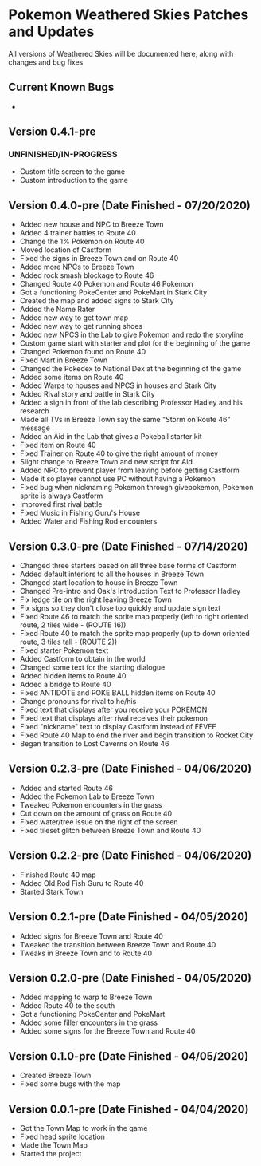 # Pokemon Weathered Skies Patches and Updates
All versions of Weathered Skies will be documented here, along with changes and bug fixes

## Current Known Bugs
- 

## Version 0.4.1-pre
### UNFINISHED/IN-PROGRESS
- Custom title screen to the game
- Custom introduction to the game

## Version 0.4.0-pre (Date Finished - 07/20/2020)
- Added new house and NPC to Breeze Town
- Added 4 trainer battles to Route 40
- Change the 1% Pokemon on Route 40
- Moved location of Castform
- Fixed the signs in Breeze Town and on Route 40
- Added more NPCs to Breeze Town
- Added rock smash blockage to Route 46
- Changed Route 40 Pokemon and Route 46 Pokemon
- Got a functioning PokeCenter and PokeMart in Stark City
- Created the map and added signs to Stark City
- Added the Name Rater
- Added new way to get town map
- Added new way to get running shoes
- Added new NPCS in the Lab to give Pokemon and redo the storyline
- Custom game start with starter and plot for the beginning of the game
- Changed Pokemon found on Route 40
- Fixed Mart in Breeze Town
- Changed the Pokedex to National Dex at the beginning of the game
- Added some items on Route 40
- Added Warps to houses and NPCS in houses and Stark City
- Added Rival story and battle in Stark City
- Added a sign in front of the lab describing Professor Hadley and his research
- Made all TVs in Breeze Town say the same "Storm on Route 46" message
- Added an Aid in the Lab that gives a Pokeball starter kit
- Fixed item on Route 40
- Fixed Trainer on Route 40 to give the right amount of money
- Slight change to Breeze Town and new script for Aid
- Added NPC to prevent player from leaving before getting Castform
- Made it so player cannot use PC without having a Pokemon
- Fixed bug when nicknaming Pokemon through givepokemon, Pokemon sprite is always Castform
- Improved first rival battle
- Fixed Music in Fishing Guru's House
- Added Water and Fishing Rod encounters

## Version 0.3.0-pre (Date Finished - 07/14/2020)
- Changed three starters based on all three base forms of Castform
- Added default interiors to all the houses in Breeze Town
- Changed start location to house in Breeze Town
- Changed Pre-intro and Oak's Introduction Text to Professor Hadley
- Fix ledge tile on the right leaving Breeze Town
- Fix signs so they don't close too quickly and update sign text
- Fixed Route 46 to match the sprite map properly (left to right oriented route, 2 tiles wide - (ROUTE 16))
- Fixed Route 40 to match the sprite map properly (up to down oriented route, 3 tiles tall - (ROUTE 2))
- Fixed starter Pokemon text
- Added Castform to obtain in the world
- Changed some text for the starting dialogue
- Added hidden items to Route 40
- Added a bridge to Route 40
- Fixed ANTIDOTE and POKE BALL hidden items on Route 40
- Change pronouns for rival to he/his
- Fixed text that displays after you receive your POKEMON
- Fixed text that displays after rival receives their pokemon
- Fixed "nickname" text to display Castform instead of EEVEE
- Fixed Route 40 Map to end the river and begin transition to Rocket City
- Began transition to Lost Caverns on Route 46

## Version 0.2.3-pre (Date Finished - 04/06/2020)
- Added and started Route 46 
- Added the Pokemon Lab to Breeze Town
- Tweaked Pokemon encounters in the grass
- Cut down on the amount of grass on Route 40
- Fixed water/tree issue on the right of the screen
- Fixed tileset glitch between Breeze Town and Route 40

## Version 0.2.2-pre (Date Finished - 04/06/2020)
- Finished Route 40 map
- Added Old Rod Fish Guru to Route 40
- Started Stark Town

## Version 0.2.1-pre (Date Finished - 04/05/2020)
- Added signs for Breeze Town and Route 40
- Tweaked the transition between Breeze Town and Route 40
- Tweaks in Breeze Town and to Route 40

## Version 0.2.0-pre (Date Finished - 04/05/2020)
- Added mapping to warp to Breeze Town
- Added Route 40 to the south
- Got a functioning PokeCenter and PokeMart
- Added some filler encounters in the grass
- Added some signs for the Breeze Town and Route 40

## Version 0.1.0-pre (Date Finished - 04/05/2020)
- Created Breeze Town
- Fixed some bugs with the map

## Version 0.0.1-pre (Date Finished - 04/04/2020)
- Got the Town Map to work in the game
- Fixed head sprite location
- Made the Town Map
- Started the project